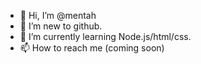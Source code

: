 - 👋 Hi, I’m @mentah
- 👀 I’m new to github. 
- 🌱 I’m currently learning Node.js/html/css.
- 📫 How to reach me (coming soon)

<!---
mentah/mentah is a ✨ special ✨ repository because its `README.md` (this file) appears on your GitHub profile.
You can click the Preview link to take a look at your changes.
--->
